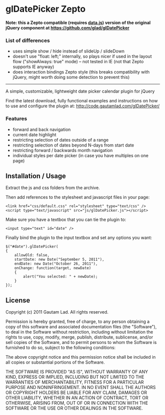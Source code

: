 glDatePicker Zepto
==================

__Note: this a Zepto compatible (requires [data.js](https://github.com/madrobby/zepto/blob/master/src/data.js)) version of the original jQuery component at https://github.com/glad/glDatePicker__

### List of differences

- uses simple show / hide instead of slideUp / slideDown
- doesn't use "float: left;" internally, so plays nicer if used in the layout flow ("showAlways: true" mode) – not tested in IE (not that Zepto supports IE anyway)
- does interaction bindings Zepto style (this breaks compatibility with jQuery, might worth doing some detection to prevent this)

--------------------------------------------------------------------------

A simple, customizable, lightweight date picker calendar plugin for jQuery

Find the latest download, fully functional examples and instructions on how
to use and configure the plugin at: http://code.gautamlad.com/glDatePicker/

### Features

- forward and back navigation
- current date highlight
- restricting selection of dates outside of a range
- restricting selection of dates beyond N-days from start date
- restricting forward / backwards month navigation
- individual styles per date picker (in case you have multiples on one page)


Installation / Usage
--------------------

Extract the js and css folders from the archive.

Then add references to the stylesheet and javascript files in your page:

    <link href="css/default.css" rel="stylesheet" type="text/css" />
    <script type="text/javascript" src="js/glDatePicker.js"></script>


Make sure you have a textbox that you can tie the plugin to:

    <input type="text" id="date" />


Finally bind the plugin to the input textbox and set any options you want:

    $("#date").glDatePicker(
    {
        allowOld: false,
        startDate: new Date("September 5, 2011"),
        endDate: new Date("October 26, 2011"),
        onChange: function(target, newDate)
        {
            alert("You selected: " + newDate);
        }
    });


License
-------

Copyright (c) 2011 Gautam Lad.  All rights reserved.

Permission is hereby granted, free of charge, to any person obtaining a copy
of this software and associated documentation files (the "Software"), to deal
in the Software without restriction, including without limitation the rights
to use, copy, modify, merge, publish, distribute, sublicense, and/or sell
copies of the Software, and to permit persons to whom the Software is
furnished to do so, subject to the following conditions:

The above copyright notice and this permission notice shall be included in
all copies or substantial portions of the Software.

THE SOFTWARE IS PROVIDED "AS IS", WITHOUT WARRANTY OF ANY KIND, EXPRESS OR
IMPLIED, INCLUDING BUT NOT LIMITED TO THE WARRANTIES OF MERCHANTABILITY,
FITNESS FOR A PARTICULAR PURPOSE AND NONINFRINGEMENT. IN NO EVENT SHALL THE
AUTHORS OR COPYRIGHT HOLDERS BE LIABLE FOR ANY CLAIM, DAMAGES OR OTHER
LIABILITY, WHETHER IN AN ACTION OF CONTRACT, TORT OR OTHERWISE, ARISING FROM,
OUT OF OR IN CONNECTION WITH THE SOFTWARE OR THE USE OR OTHER DEALINGS IN
THE SOFTWARE.